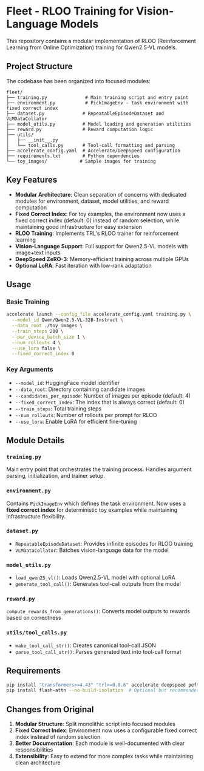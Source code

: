 # Fleet - RLOO Training for Vision-Language Models

This repository contains a modular implementation of RLOO (Reinforcement Learning from Online Optimization) training for Qwen2.5-VL models.

## Project Structure

The codebase has been organized into focused modules:

```
fleet/
├── training.py              # Main training script and entry point
├── environment.py           # PickImageEnv - task environment with fixed correct index
├── dataset.py              # RepeatableEpisodeDataset and VLMDataCollator
├── model_utils.py          # Model loading and generation utilities
├── reward.py               # Reward computation logic
├── utils/
│   ├── __init__.py
│   └── tool_calls.py       # Tool-call formatting and parsing
├── accelerate_config.yaml  # Accelerate/DeepSpeed configuration
├── requirements.txt        # Python dependencies
└── toy_images/            # Sample images for training
```

## Key Features

- **Modular Architecture**: Clean separation of concerns with dedicated modules for environment, dataset, model utilities, and reward computation
- **Fixed Correct Index**: For toy examples, the environment now uses a fixed correct index (default: 0) instead of random selection, while maintaining good infrastructure for easy extension
- **RLOO Training**: Implements TRL's RLOO trainer for reinforcement learning
- **Vision-Language Support**: Full support for Qwen2.5-VL models with image+text inputs
- **DeepSpeed ZeRO-3**: Memory-efficient training across multiple GPUs
- **Optional LoRA**: Fast iteration with low-rank adaptation

## Usage

### Basic Training

```bash
accelerate launch --config_file accelerate_config.yaml training.py \
  --model_id Qwen/Qwen2.5-VL-32B-Instruct \
  --data_root ./toy_images \
  --train_steps 200 \
  --per_device_batch_size 1 \
  --num_rollouts 4 \
  --use_lora false \
  --fixed_correct_index 0
```

### Key Arguments

- `--model_id`: HuggingFace model identifier
- `--data_root`: Directory containing candidate images
- `--candidates_per_episode`: Number of images per episode (default: 4)
- `--fixed_correct_index`: The index that is always correct (default: 0)
- `--train_steps`: Total training steps
- `--num_rollouts`: Number of rollouts per prompt for RLOO
- `--use_lora`: Enable LoRA for efficient fine-tuning

## Module Details

### `training.py`
Main entry point that orchestrates the training process. Handles argument parsing, initialization, and trainer setup.

### `environment.py`
Contains `PickImageEnv` which defines the task environment. Now uses a **fixed correct index** for deterministic toy examples while maintaining infrastructure flexibility.

### `dataset.py`
- `RepeatableEpisodeDataset`: Provides infinite episodes for RLOO training
- `VLMDataCollator`: Batches vision-language data for the model

### `model_utils.py`
- `load_qwen25_vl()`: Loads Qwen2.5-VL model with optional LoRA
- `generate_tool_call()`: Generates tool-call outputs from the model

### `reward.py`
`compute_rewards_from_generations()`: Converts model outputs to rewards based on correctness

### `utils/tool_calls.py`
- `make_tool_call_str()`: Creates canonical tool-call JSON
- `parse_tool_call_str()`: Parses generated text into tool-call format

## Requirements

```bash
pip install "transformers>=4.43" "trl>=0.8.6" accelerate deepspeed peft datasets pillow torchvision
pip install flash-attn --no-build-isolation  # Optional but recommended for H100
```

## Changes from Original

1. **Modular Structure**: Split monolithic script into focused modules
2. **Fixed Correct Index**: Environment now uses a configurable fixed correct index instead of random selection
3. **Better Documentation**: Each module is well-documented with clear responsibilities
4. **Extensibility**: Easy to extend for more complex tasks while maintaining clean architecture

